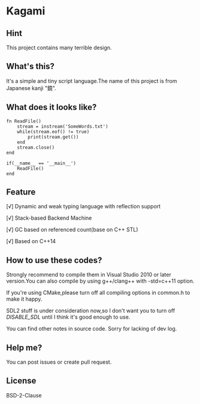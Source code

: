 # Kagami

## Hint
This project contains many terrible design.

## What's this?
It's a simple and tiny script language.The name of this project is from Japanese kanji "鏡".

## What does it looks like?

```
fn ReadFile()
    stream = instream('SomeWords.txt')
    while(stream.eof() != true)
        print(stream.get())
    end
    stream.close()
end

if(__name__ == '__main__')
    ReadFile()
end
```

## Feature
[√] Dynamic and weak typing language with reflection support

[√] Stack-based Backend Machine

[√] GC based on referenced count(base on C++ STL)

[√] Based on C++14

## How to use these codes?
Strongly recommend to compile them in Visual Studio 2010 or later version.You can also compile by using g++/clang++ with -std=c++11 option.

If you're using CMake,please turn off all compiling options in common.h to make it happy.

SDL2 stuff is under consideration now,so I don't want you to turn off _DISABLE_SDL_ until I think it's good enough to use.

You can find other notes in source code. Sorry for lacking of dev log.

## Help me?
You can post issues or create pull request.

## License
BSD-2-Clause
